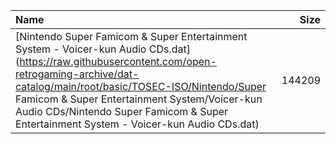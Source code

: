 |Name|Size|
|:---|---:|
|[Nintendo Super Famicom & Super Entertainment System - Voicer-kun Audio CDs.dat](https://raw.githubusercontent.com/open-retrogaming-archive/dat-catalog/main/root/basic/TOSEC-ISO/Nintendo/Super Famicom & Super Entertainment System/Voicer-kun Audio CDs/Nintendo Super Famicom & Super Entertainment System - Voicer-kun Audio CDs.dat)|144209|
